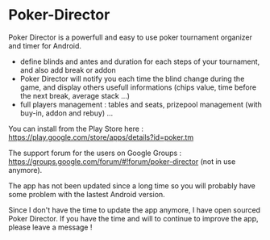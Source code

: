 # Poker-Director
Poker Director is a powerfull and easy to use poker tournament organizer and timer for Android.
- define blinds and antes and duration for each steps of your tournament, and also add break or addon
- Poker Director will notify you each time the blind change during the game, and display others usefull informations (chips value, time before the next break, average stack ...)
- full players management : tables and seats, prizepool management (with buy-in, addon and rebuy) ...

You can install from the Play Store here : https://play.google.com/store/apps/details?id=poker.tm

The support forum for the users on Google Groups : https://groups.google.com/forum/#!forum/poker-director (not in use anymore).

The app has not been updated since a long time so you will probably have some problem with the lastest Android version.

Since I don't have the time to update the app anymore, I have open sourced Poker Director. If you have the time and will to continue to improve the app, please leave a message !
